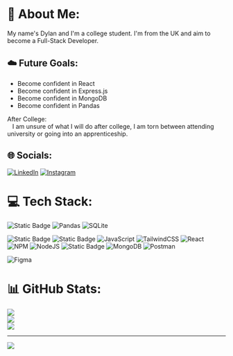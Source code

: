 # 📝 About Me:
<p>
  My name's Dylan and I'm a college student. I'm from the UK and aim to become a Full-Stack Developer.
</p>

## ☁️ Future Goals:
<div>
  <ul>
    <li>Become confident in React</li>
    <li>Become confident in Express.js</li>
    <li>Become confident in MongoDB</li>
    <li>Become confident in Pandas</li>
  </ul>
  <p>After College: <br>&nbsp;&nbsp;&nbsp;I am unsure of what I will do after college, I am torn between attending university or going into an apprenticeship.</p>
</div>


## 🌐 Socials:
[![LinkedIn](https://img.shields.io/badge/LinkedIn-%230077B5.svg?logo=linkedin&logoColor=white)](https://linkedin.com/in/dylan-bullock-726534293) 
[![Instagram](https://img.shields.io/badge/Instagram-%23E4405F.svg?logo=Instagram&logoColor=white)](https://instagram.com/dylanbullocksoftwaredev)

# 💻 Tech Stack:
![Static Badge](https://img.shields.io/badge/Python-blue?style=flat-square&logo=python&logoColor=yellow)
![Pandas](https://img.shields.io/badge/Pandas-%23150458.svg?style=flat-square&logo=pandas&logoColor=white)
![SQLite](https://img.shields.io/badge/SQLite-%2307405e.svg?style=flat-square&logo=sqlite&logoColor=white)

![Static Badge](https://img.shields.io/badge/HTML-orange?style=flat-square&logo=html5&logoColor=white)
![Static Badge](https://img.shields.io/badge/CSS-blue?style=flat-square&logo=css3&logoColor=white)
![JavaScript](https://img.shields.io/badge/JavaScript-%23323330.svg?style=flat-square&logo=javascript&logoColor=%23F7DF1E) ![TailwindCSS](https://img.shields.io/badge/TailwindCSS-%2338B2AC.svg?style=flat-square&logo=tailwind-css&logoColor=white)  ![React](https://img.shields.io/badge/React-%2320232a.svg?style=flat-square&logo=react&logoColor=%2361DAFB) ![NPM](https://img.shields.io/badge/NPM-%23CB3837.svg?style=flat-square&logo=npm&logoColor=white) ![NodeJS](https://img.shields.io/badge/Node.js-6DA55F?style=flat-square&logo=node.js&logoColor=white) ![Static Badge](https://img.shields.io/badge/Express.js-white?style=flat-square&logo=express&logoColor=black)
 ![MongoDB](https://img.shields.io/badge/MongoDB-%234ea94b.svg?style=flat-square&logo=mongodb&logoColor=white) ![Postman](https://img.shields.io/badge/Postman-FF6C37?style=flat-square&logo=postman&logoColor=white)
 
 ![Figma](https://img.shields.io/badge/figma-%23F24E1E.svg?style=flat-square&logo=figma&logoColor=white)
# 📊 GitHub Stats:
![](https://github-readme-stats.vercel.app/api?username=DylanBk&theme=dark&hide_border=false&include_all_commits=true&count_private=false)<br/>
![](https://github-readme-streak-stats.herokuapp.com/?user=DylanBk&theme=dark&hide_border=false)<br/>
![](https://github-readme-stats.vercel.app/api/top-langs/?username=DylanBk&theme=dark&hide_border=false&include_all_commits=true&count_private=false&layout=compact)

---
[![](https://visitcount.itsvg.in/api?id=DylanBk&icon=5&color=1)](https://visitcount.itsvg.in)

<!-- Proudly created with GPRM ( https://gprm.itsvg.in ) -->
